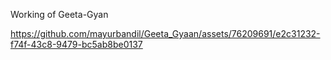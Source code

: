 Working of Geeta-Gyan 




https://github.com/mayurbandil/Geeta_Gyaan/assets/76209691/e2c31232-f74f-43c8-9479-bc5ab8be0137

